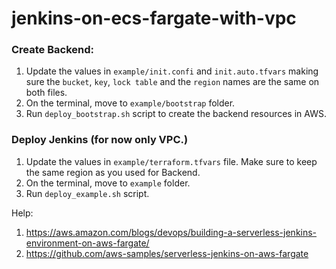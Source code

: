 # jenkins-on-ecs-fargate-with-vpc

### Create Backend:
1. Update the values in `example/init.confi` and `init.auto.tfvars` making sure the `bucket`, `key`, `lock table` and the `region` names are the same on both files.
2. On the terminal, move to `example/bootstrap` folder.
3. Run `deploy_bootstrap.sh` script to create the backend resources in AWS.

### Deploy Jenkins (for now only VPC.)
1. Update the values in `example/terraform.tfvars` file. Make sure to keep the same region as you used for Backend.
2. On the terminal, move to `example` folder.
3. Run `deploy_example.sh` script.





Help: 
1. https://aws.amazon.com/blogs/devops/building-a-serverless-jenkins-environment-on-aws-fargate/
2. https://github.com/aws-samples/serverless-jenkins-on-aws-fargate


